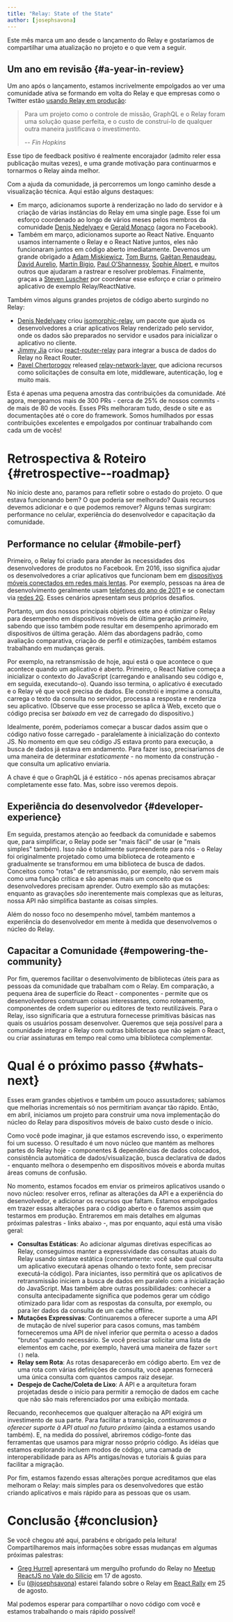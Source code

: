 ```yaml
---
title: "Relay: State of the State"
author: [josephsavona]
---
```


Este mês marca um ano desde o lançamento do Relay e gostaríamos de compartilhar uma atualização no projeto e o que vem a seguir.

## Um ano em revisão {#a-year-in-review}


Um ano após o lançamento, estamos incrivelmente empolgados ao ver uma comunidade ativa se formando em volta do Relay e que empresas como o Twitter estão [usando Relay em produção](https://fabric.io/blog/building-fabric-mission-control-with-graphql-and-relay):

> Para um projeto como o controle de missão, GraphQL e o Relay foram uma solução quase perfeita, e o custo de construí-lo de qualquer outra maneira justificava o investimento.
>
> -- <cite>Fin Hopkins</cite>

Esse tipo de feedback positivo é realmente encorajador (admito reler essa publicação muitas vezes), e uma grande motivação para continuarmos e tornarmos o Relay ainda melhor.

Com a ajuda da comunidade, já percorremos um longo caminho desde a visualização técnica. Aqui estão alguns destaques:

- Em março, adicionamos suporte à renderização no lado do servidor e à criação de várias instâncias do Relay em uma single page. Esse foi um esforço coordenado ao longo de vários meses pelos membros da comunidade [Denis Nedelyaev](https://github.com/denvned) e [Gerald Monaco](https://github.com/devknoll) (agora no Facebook).
- Também em março, adicionamos suporte ao React Native. Enquanto usamos internamente o Relay e o React Native juntos, eles não funcionaram juntos em código aberto imediatamente. Devemos um grande obrigado a [Adam Miskiewicz](https://github.com/skevy), [Tom Burns](https://github.com/boourns), [Gaëtan Renaudeau](https://github.com/gre), [David Aurelio](https://github.com/davidaurelio), [Martín Bigio](https://github.com/martinbigio), [Paul O’Shannessy](https://github.com/zpao), [Sophie Alpert](https://github.com/sophiebits), e muitos outros que ajudaram a rastrear e resolver problemas. Finalmente, graças a [Steven Luscher](https://github.com/steveluscher) por coordenar esse esforço e criar o primeiro aplicativo de exemplo Relay/ReactNative.

Também vimos alguns grandes projetos de código aberto surgindo no Relay:

- [Denis Nedelyaev](https://github.com/denvned) criou [isomorphic-relay](https://github.com/denvned/isomorphic-relay/), um pacote que ajuda os desenvolvedores a criar aplicativos Relay renderizado pelo servidor, onde os dados são preparados no servidor e usados para inicializar o aplicativo no cliente.
- [Jimmy Jia](https://github.com/taion) criou [react-router-relay](https://github.com/relay-tools/react-router-relay) para integrar a busca de dados do Relay no React Router.
- [Pavel Chertorogov](https://github.com/nodkz) released [relay-network-layer](https://github.com/nodkz/react-relay-network-layer), que adiciona recursos como solicitações de consulta em lote, middleware, autenticação, log e muito mais.

Esta é apenas uma pequena amostra das contribuições da comunidade. Até agora, mergeamos mais de 300 PRs - cerca de 25% de nossos commits - de mais de 80 de vocês. Esses PRs melhoraram tudo, desde o site e as documentações até o core do framework. Somos humilhados por essas contribuições excelentes e empolgados por continuar trabalhando com cada um de vocês!

# Retrospectiva & Roteiro {#retrospective--roadmap}

No início deste ano, paramos para refletir sobre o estado do projeto. O que estava funcionando bem? O que poderia ser melhorado? Quais recursos devemos adicionar e o que podemos remover? Alguns temas surgiram: performance no celular, experiência do desenvolvedor e capacitação da comunidade.

## Performance no celular {#mobile-perf}

Primeiro, o Relay foi criado para atender às necessidades dos desenvolvedores de produtos no Facebook. Em 2016, isso significa ajudar os desenvolvedores a criar aplicativos que funcionam bem em [dispositivos móveis conectados em redes mais lentas](https://newsroom.fb.com/news/2015/10/news-feed-fyi-building-for-all-connectivity/). Por exemplo, pessoas na área de desenvolvimento geralmente usam [telefones do ano de 2011](https://code.facebook.com/posts/307478339448736/year-class-a-classification-system-for-android/) e se conectam via [redes 2G](https://code.facebook.com/posts/952628711437136/classes-performance-and-network-segmentation-on-android/). Esses cenários apresentam seus próprios desafios.

Portanto, um dos nossos principais objetivos este ano é otimizar o Relay para desempenho em dispositivos móveis de última geração *primeiro*, sabendo que isso também pode resultar em desempenho aprimorado em dispositivos de última geração. Além das abordagens padrão, como avaliação comparativa, criação de perfil e otimizações, também estamos trabalhando em mudanças gerais.

Por exemplo, na retransmissão de hoje, aqui está o que acontece o que acontece quando um aplicativo é aberto. Primeiro, o React Native começa a inicializar o contexto do JavaScript (carregando e analisando seu código e, em seguida, executando-o). Quando isso termina, o aplicativo é executado e o Relay vê que você precisa de dados. Ele constrói e imprime a consulta, carrega o texto da consulta no servidor, processa a resposta e renderiza seu aplicativo. (Observe que esse processo se aplica à Web, exceto que o código precisa ser *baixado* em vez de carregado do dispositivo.)

Idealmente, porém, poderíamos começar a buscar dados assim que o código nativo fosse carregado - paralelamente à inicialização do contexto JS. No momento em que seu código JS estava pronto para execução, a busca de dados já estava em andamento. Para fazer isso, precisaríamos de uma maneira de determinar *estaticamente* - no momento da construção - que consulta um aplicativo enviaria.

A chave é que o GraphQL já é estático - nós apenas precisamos abraçar completamente esse fato. Mas, sobre isso veremos depois.

## Experiência do desenvolvedor {#developer-experience}

Em seguida, prestamos atenção ao feedback da comunidade e sabemos que, para simplificar, o Relay pode ser "mais fácil" de usar (e "mais simples" também). Isso não é totalmente surpreendente para nós - o Relay foi originalmente projetado como uma biblioteca de roteamento e gradualmente se transformou em uma biblioteca de busca de dados. Conceitos como "rotas" de retransmissão, por exemplo, não servem mais como uma função crítica e são apenas mais um conceito que os desenvolvedores precisam aprender. Outro exemplo são as mutações: enquanto as gravações *são* inerentemente mais complexas que as leituras, nossa API não simplifica bastante as coisas simples.

Além do nosso foco no desempenho móvel, também mantemos a experiência do desenvolvedor em mente à medida que desenvolvemos o núcleo do Relay.

## Capacitar a Comunidade {#empowering-the-community}

Por fim, queremos facilitar o desenvolvimento de bibliotecas úteis para as pessoas da comunidade que trabalham com o Relay. Em comparação, a pequena área de superfície do React - componentes - permite que os desenvolvedores construam coisas interessantes, como roteamento, componentes de ordem superior ou editores de texto reutilizáveis. Para o Relay, isso significaria que a estrutura fornecesse primitivas básicas nas quais os usuários possam desenvolver. Queremos que seja possível para a comunidade integrar o Relay com outras bibliotecas que não sejam o React, ou criar assinaturas em tempo real como uma biblioteca complementar.

# Qual é o próximo passo {#whats-next}

Esses eram grandes objetivos e também um pouco assustadores; sabíamos que melhorias incrementais só nos permitiriam avançar tão rápido. Então, em abril, iniciamos um projeto para construir uma nova implementação do núcleo do Relay para dispositivos móveis de baixo custo desde o início.

Como você pode imaginar, já que estamos escrevendo isso, o experimento foi um sucesso. O resultado é um novo núcleo que mantém as melhores partes do Relay hoje - componentes & dependências de dados colocados, consistência automática de dados/visualização, busca declarativa de dados - enquanto melhora o desempenho em dispositivos móveis e aborda muitas áreas comuns de confusão.


No momento, estamos focados em enviar os primeiros aplicativos usando o novo núcleo: resolver erros, refinar as alterações da API e a experiência do desenvolvedor, e adicionar os recursos que faltam. Estamos empolgados em trazer essas alterações para o código aberto e o faremos assim que testarmos em produção. Entraremos em mais detalhes em algumas próximas palestras - links abaixo -, mas por enquanto, aqui está uma visão geral:

- **Consultas Estáticas**: Ao adicionar algumas diretivas específicas ao Relay, conseguimos manter a expressividade das consultas atuais do Relay usando sintaxe estática (concretamente: você sabe qual consulta um aplicativo executará apenas olhando o texto fonte, sem precisar executá-la código). Para iniciantes, isso permitirá que os aplicativos de retransmissão iniciem a busca de dados em paralelo com a inicialização do JavaScript. Mas também abre outras possibilidades: conhecer a consulta antecipadamente significa que podemos gerar um código otimizado para lidar com as respostas da consulta, por exemplo, ou para ler dados da consulta de um cache offline.
- **Mutações Expressivas**: Continuaremos a oferecer suporte a uma API de mutação de nível superior para casos comuns, mas também forneceremos uma API de nível inferior que permita o acesso a dados "brutos" quando necessário. Se você precisar solicitar uma lista de elementos em cache, por exemplo, haverá uma maneira de fazer `sort ()` nela.
- **Relay sem Rota**: As rotas desaparecerão em código aberto. Em vez de uma rota com várias definições de consulta, você apenas fornecerá uma única consulta com quantos campos raiz desejar.
- **Despejo de Cache/Coleta de Lixo**: A API e a arquitetura foram projetadas desde o início para permitir a remoção de dados em cache que não são mais referenciados por uma exibição montada.

Recuando, reconhecemos que qualquer alteração na API exigirá um investimento de sua parte. Para facilitar a transição, *continuaremos a oferecer suporte à API atual no futuro próximo* (ainda a estamos usando também). E, na medida do possível, abriremos código-fonte das ferramentas que usamos para migrar nosso próprio código. As idéias que estamos explorando incluem modos de código, uma camada de interoperabilidade para as APIs antigas/novas e tutoriais & guias para facilitar a migração.

Por fim, estamos fazendo essas alterações porque acreditamos que elas melhoram o Relay: mais simples para os desenvolvedores que estão criando aplicativos e mais rápido para as pessoas que os usam.

# Conclusão {#conclusion}

Se você chegou até aqui, parabéns e obrigado pela leitura! Compartilharemos mais informações sobre essas mudanças em algumas próximas palestras:

- [Greg Hurrell](https://github.com/wincent) apresentará um mergulho profundo do Relay no [Meetup ReactJS no Vale do Silício](http://www.meetup.com/Silicon-Valley-ReactJS-Meetup/events/232236845/) em 17 de agosto.
- Eu ([@josephsavona](https://github.com/josephsavona)) estarei falando sobre o Relay em [React Rally](http://www.reactrally.com) em 25 de agosto.

Mal podemos esperar para compartilhar o novo código com você e estamos trabalhando o mais rápido possível!
